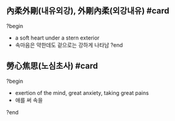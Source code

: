 ## 內柔外剛(내유외강), 外剛內柔(외강내유) #card
?begin
- a soft heart under a stern exterior
- 속마음은 약한데도 겉으로는 강하게 나타남
?end


## 勞心焦思(노심초사) #card
?begin
- exertion of the mind, great anxiety, taking great pains
- 애를 써 속을
<!--SR:!2025-06-10,3,250-->
?end
